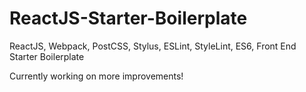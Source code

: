 # ReactJS-Starter-Boilerplate
ReactJS, Webpack, PostCSS, Stylus, ESLint, StyleLint, ES6, Front End Starter Boilerplate

Currently working on more improvements!
